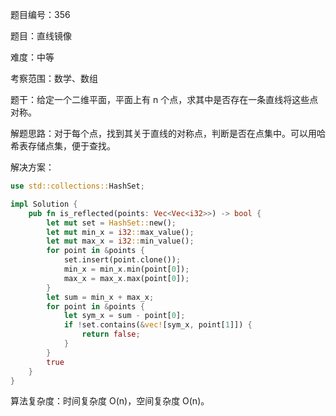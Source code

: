 题目编号：356

题目：直线镜像

难度：中等

考察范围：数学、数组

题干：给定一个二维平面，平面上有 n 个点，求其中是否存在一条直线将这些点对称。

解题思路：对于每个点，找到其关于直线的对称点，判断是否在点集中。可以用哈希表存储点集，便于查找。

解决方案：

```rust
use std::collections::HashSet;

impl Solution {
    pub fn is_reflected(points: Vec<Vec<i32>>) -> bool {
        let mut set = HashSet::new();
        let mut min_x = i32::max_value();
        let mut max_x = i32::min_value();
        for point in &points {
            set.insert(point.clone());
            min_x = min_x.min(point[0]);
            max_x = max_x.max(point[0]);
        }
        let sum = min_x + max_x;
        for point in &points {
            let sym_x = sum - point[0];
            if !set.contains(&vec![sym_x, point[1]]) {
                return false;
            }
        }
        true
    }
}
```

算法复杂度：时间复杂度 O(n)，空间复杂度 O(n)。